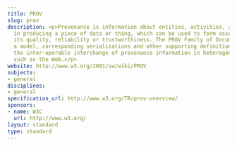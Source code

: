 ```yaml
---
title: PROV
slug: prov
description: <p>Provenance is information about entities, activities, and people involved
  in producing a piece of data or thing, which can be used to form assessments about
  its quality, reliability or trustworthiness. The PROV Family of Documents defines
  a model, corresponding serializations and other supporting definitions to enable
  the inter-operable interchange of provenance information in heterogeneous environments
  such as the Web.</p>
website: http://www.w3.org/2001/sw/wiki/PROV
subjects:
- general
disciplines:
- general
specification_url: http://www.w3.org/TR/prov-overview/
sponsors:
- name: W3C
  url: http://www.w3.org/
layout: standard
type: standard
---
```



